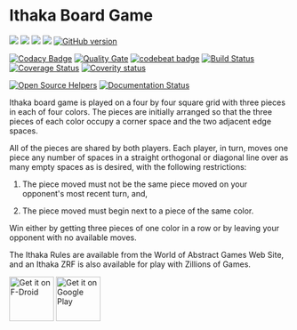 # Ithaka Board Game

![](https://img.shields.io/badge/platform-Android-blue.svg) 
![](https://img.shields.io/badge/language-java-blue.svg)
![](https://img.shields.io/badge/license-GPLv3+-blue.svg) 
[![](https://tokei.rs/b1/github/VelbazhdSoftwareLLC/IthakaBoardGame)](https://github.com/VelbazhdSoftwareLLC/IthakaBoardGame) 
[![GitHub version](https://badge.fury.io/gh/VelbazhdSoftwareLLC%2FIthakaBoardGame.svg)](https://badge.fury.io/gh/VelbazhdSoftwareLLC%2FIthakaBoardGame)

[![Codacy Badge](https://api.codacy.com/project/badge/Grade/65d5b87b609d4d8381e0451c394fe12c)](https://www.codacy.com/app/TodorBalabanov/IthakaBoardGame?utm_source=github.com&amp;utm_medium=referral&amp;utm_content=VelbazhdSoftwareLLC/IthakaBoardGame&amp;utm_campaign=Badge_Grade) 
[![Quality Gate](https://sonarcloud.io/api/project_badges/measure?project=VelbazhdSoftwareLLC_IthakaBoardGame&metric=alert_status)](https://sonarcloud.io/dashboard?id=VelbazhdSoftwareLLC_IthakaBoardGame) 
[![codebeat badge](https://codebeat.co/badges/129caf76-7cea-479b-a4e5-9f21196aad81)](https://codebeat.co/projects/github-com-velbazhdsoftwarellc-ithakaboardgame-master) 
[![Build Status](https://travis-ci.org/VelbazhdSoftwareLLC/IthakaBoardGame.svg?branch=master)](https://travis-ci.org/VelbazhdSoftwareLLC/IthakaBoardGame) 
[![Coverage Status](https://codecov.io/gh/VelbazhdSoftwareLLC/IthakaBoardGame/branch/master/graph/badge.svg)](https://codecov.io/gh/VelbazhdSoftwareLLC/IthakaBoardGame) 
[![Coverity status](https://scan.coverity.com/projects/17525/badge.svg)](https://scan.coverity.com/projects/ithakaboardgame) 

[![Open Source Helpers](https://www.codetriage.com/velbazhdsoftwarellc/ithakaboardgame/badges/users.svg)](https://www.codetriage.com/velbazhdsoftwarellc/ithakaboardgame) 
[![Documentation Status](https://readthedocs.org/projects/ithakaboardgame/badge/?version=latest)](https://ithakaboardgame.readthedocs.io/en/latest/?badge=latest)

Ithaka board game is played on a four by four square grid with three pieces in each of four colors. The pieces are initially arranged so that the three pieces of each color occupy a corner space and the two adjacent edge spaces.

All of the pieces are shared by both players. Each player, in turn, moves one piece any number of spaces in a straight orthogonal or diagonal line over as many empty spaces as is desired, with the following restrictions:

1) The piece moved must not be the same piece moved on your opponent's most recent turn, and,

2) The piece moved must begin next to a piece of the same color.

Win either by getting three pieces of one color in a row or by leaving your opponent with no available moves.

The Ithaka Rules are available from the World of Abstract Games Web Site, and an Ithaka ZRF is also available for play with Zillions of Games.

[<img src="https://f-droid.org/badge/get-it-on.png" alt="Get it on F-Droid" height="80">](https://f-droid.org/packages/eu.veldsoft.ithaka.board.game/)
[<img src="https://play.google.com/intl/en_us/badges/images/generic/en-play-badge.png" alt="Get it on Google Play" height="80">](https://play.google.com/store/apps/details?id=eu.veldsoft.ithaka.board.game)
